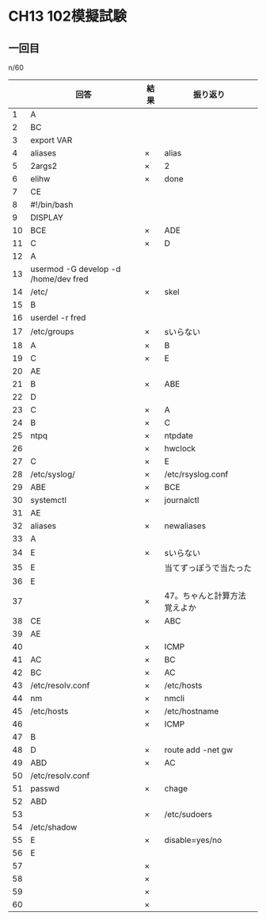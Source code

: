 # CH13 102模擬試験

## 一回目
n/60

|  | 回答 | 結果 | 振り返り |
| --- | --- | --- | --- |
| 1 | A |  |  |
| 2 | BC |  |  |
| 3 | export VAR |  |  |
| 4 | aliases | × | alias |
| 5 | 2args2 | × | 2 |
| 6 | elihw | × | done |
| 7 | CE |  |  |
| 8 | #!/bin/bash |  |  |
| 9 | DISPLAY |  |  |
| 10 | BCE | × | ADE |
| 11 | C | × | D |
| 12 | A |  |  |
| 13 | usermod -G develop -d /home/dev fred |  |  |
| 14 | /etc/ | × | skel |
| 15 | B |  |  |
| 16 | userdel -r fred |  |  |
| 17 | /etc/groups | × | sいらない |
| 18 | A | × | B |
| 19 | C | × | E |
| 20 | AE |  |  |
| 21 | B | × | ABE |
| 22 | D |  |  |
| 23 | C | × | A |
| 24 | B | × | C |
| 25 | ntpq | × | ntpdate |
| 26 |  | × | hwclock |
| 27 | C | × | E |
| 28 | /etc/syslog/ | × | /etc/rsyslog.conf |
| 29 | ABE | × | BCE |
| 30 | systemctl | × | journalctl |
| 31 | AE |  |  |
| 32 | aliases | × | newaliases |
| 33 | A |  |  |
| 34 | E | × | sいらない |
| 35 | E |  | 当てずっぽうで当たった |
| 36 | E |  |  |
| 37 |  | × | 47。ちゃんと計算方法覚えよか |
| 38 | CE | × | ABC |
| 39 | AE |  |  |
| 40 |  | × | ICMP |
| 41 | AC | × | BC |
| 42 | BC | × | AC |
| 43 | /etc/resolv.conf | × | /etc/hosts |
| 44 | nm | × | nmcli |
| 45 | /etc/hosts | × | /etc/hostname |
| 46 |  | × | ICMP |
| 47 | B |  |  |
| 48 | D | × | route add -net <nw addr> gw <gw addr> |
| 49 | ABD | × | AC |
| 50 | /etc/resolv.conf |  |  |
| 51 | passwd | × | chage |
| 52 | ABD |  |  |
| 53 |  | × | /etc/sudoers |
| 54 | /etc/shadow |  |  |
| 55 | E | × | disable=yes/no |
| 56 | E |  |  |
| 57 |  | × |  |
| 58 |  | × |  |
| 59 |  | × |  |
| 60 |  | × |  |
